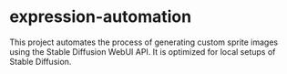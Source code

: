 # expression-automation
This project automates the process of generating custom sprite images using the Stable Diffusion WebUI API. It is optimized for local setups of Stable Diffusion.

